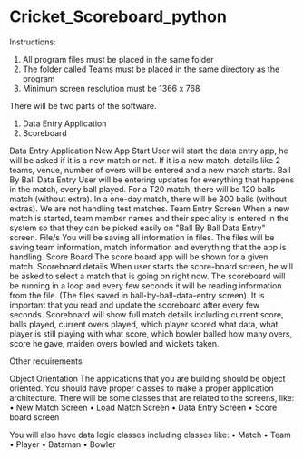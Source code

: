 # Cricket_Scoreboard_python

Instructions:
1.	All program files must be placed in the same folder
2.	The folder called Teams must be placed in the same directory as the program
3.	Minimum screen resolution must be 1366 x 768


There will be two parts of the software. 
1.	Data Entry Application
2.	Scoreboard 

Data Entry Application
New App Start
User will start the data entry app, he will be asked if it is a new match or not. If it is a new match, details like 2 teams, venue, number of overs will be entered and a new match starts. 
Ball By Ball Data Entry
User will be entering updates for everything that happens in the match, every ball played. For a T20 match, there will be 120 balls match (without extra). In a one-day match, there will be 300 balls (without extras). We are not handling test matches. 
Team Entry Screen
When a new match is started, team member names and their speciality is entered in the system so that they can be picked easily on "Ball By Ball Data Entry" screen. 
File/s
You will be saving all information in files. The files will be saving team information, match information and everything that the app is handling. 
Score Board
The score board app will be shown for a given match. 
Scoreboard details
When user starts the score-board screen, he will be asked to select a match that is going on right now. The scoreboard will be running in a loop and every few seconds it will be reading information from the file. (The files saved in ball-by-ball-data-entry screen). It is important that you read and update the scoreboard after every few seconds. 
Scoreboard will show full match details including current score, balls played, current overs played, which player scored what data, what player is still playing with what score, which bowler balled how many overs, score he gave, maiden overs bowled and wickets taken.

Other requirements

Object Orientation
The applications that you are building should be object oriented. You should have proper classes to make a proper application architecture. There will be some classes that are related to the screens, like: 
•	New Match Screen
•	Load Match Screen
•	Data Entry Screen
•	Score board screen 

You will also have data logic classes including classes like:
•	Match
•	Team
•	Player
•	Batsman
•	Bowler
